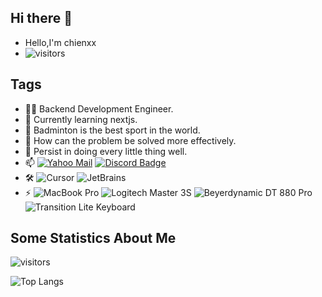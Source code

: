 ## Hi there 👋

- Hello,I'm chienxx
- ![visitors](https://komarev.com/ghpvc/?username=chienxx)

## Tags

- 👨‍💻 Backend Development Engineer.
- 🌱 Currently learning nextjs.
- 🏸 Badminton is the best sport in the world.
- 🤔 How can the problem be solved more effectively.
- 🌟 Persist in doing every little thing well.
- 📫 [![Yahoo Mail](https://img.shields.io/badge/-Yahoo%20Mail-430297?style=flat-square&logo=mail&logoColor=white&link=mailto:lancertut@yahoo.com)](mailto:lancertut@yahoo.com) [![Discord Badge](https://img.shields.io/badge/-Discord-5865F2?style=flat-square&logo=Discord&logoColor=white&link=https://discord.com/users/1028547869998841876)](https://discord.com/users/1028547869998841876)
- 🛠 ![Cursor](http://img.shields.io/badge/-Cursor-7F5FF8?style=flat-square&logo=cursor&logoColor=ffffff) ![JetBrains](http://img.shields.io/badge/-JetBrains%20IDEA-2C3E50?style=flat-square&logo=intellij-idea&logoColor=ffffff)
- ⚡ ![MacBook Pro](https://img.shields.io/badge/-MacBook%20Pro-333333?style=flat-square&logo=apple&logoColor=ffffff) ![Logitech Master 3S](https://img.shields.io/badge/Master%203S-00B0FF?style=flat-square&logo=logitech&logoColor=ffffff) ![Beyerdynamic DT 880 Pro](https://img.shields.io/badge/-Beyerdynamic%20DT%20880%20Pro-FF6F00?style=flat-square&logo=beyerdynamic&logoColor=ffffff) ![Transition Lite Keyboard](https://img.shields.io/badge/-Transition%20Lite%20Keyboard-6A1B9A?style=flat-square&logo=keyboard&logoColor=ffffff)

## Some Statistics About Me

![visitors](https://github-readme-stats.vercel.app/api?username=chienxx&rank_icon=github&theme=nightowl&show_icons=true)

![Top Langs](https://github-readme-stats.vercel.app/api/top-langs/?username=chienxx&layout=donut&theme=nightowl)
